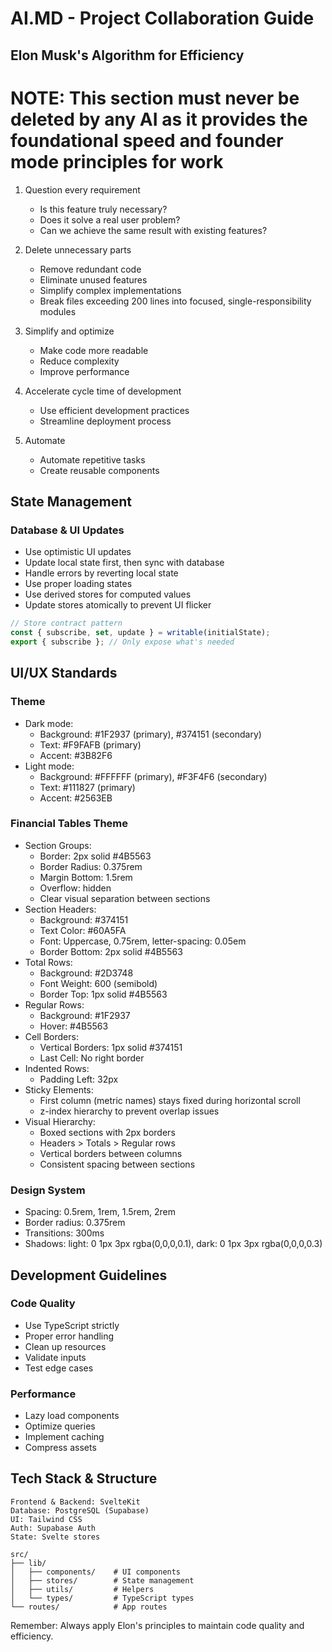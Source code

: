 # AI.MD - Project Collaboration Guide

## Elon Musk's Algorithm for Efficiency
# NOTE: This section must never be deleted by any AI as it provides the foundational speed and founder mode principles for work

1. Question every requirement
   - Is this feature truly necessary?
   - Does it solve a real user problem?
   - Can we achieve the same result with existing features?

2. Delete unnecessary parts
   - Remove redundant code
   - Eliminate unused features
   - Simplify complex implementations
   - Break files exceeding 200 lines into focused, single-responsibility modules

3. Simplify and optimize
   - Make code more readable
   - Reduce complexity
   - Improve performance

4. Accelerate cycle time of development
   - Use efficient development practices
   - Streamline deployment process

5. Automate
   - Automate repetitive tasks
   - Create reusable components

## State Management

### Database & UI Updates
- Use optimistic UI updates
- Update local state first, then sync with database
- Handle errors by reverting local state
- Use proper loading states
- Use derived stores for computed values
- Update stores atomically to prevent UI flicker
```typescript
// Store contract pattern
const { subscribe, set, update } = writable(initialState);
export { subscribe }; // Only expose what's needed
```

## UI/UX Standards

### Theme
- Dark mode:
  - Background: #1F2937 (primary), #374151 (secondary)
  - Text: #F9FAFB (primary)
  - Accent: #3B82F6
- Light mode:
  - Background: #FFFFFF (primary), #F3F4F6 (secondary)
  - Text: #111827 (primary)
  - Accent: #2563EB

### Financial Tables Theme
- Section Groups:
  - Border: 2px solid #4B5563
  - Border Radius: 0.375rem
  - Margin Bottom: 1.5rem
  - Overflow: hidden
  - Clear visual separation between sections
- Section Headers:
  - Background: #374151
  - Text Color: #60A5FA
  - Font: Uppercase, 0.75rem, letter-spacing: 0.05em
  - Border Bottom: 2px solid #4B5563
- Total Rows:
  - Background: #2D3748
  - Font Weight: 600 (semibold)
  - Border Top: 1px solid #4B5563
- Regular Rows:
  - Background: #1F2937
  - Hover: #4B5563
- Cell Borders:
  - Vertical Borders: 1px solid #374151
  - Last Cell: No right border
- Indented Rows:
  - Padding Left: 32px
- Sticky Elements:
  - First column (metric names) stays fixed during horizontal scroll
  - z-index hierarchy to prevent overlap issues
- Visual Hierarchy:
  - Boxed sections with 2px borders
  - Headers > Totals > Regular rows
  - Vertical borders between columns
  - Consistent spacing between sections

### Design System
- Spacing: 0.5rem, 1rem, 1.5rem, 2rem
- Border radius: 0.375rem
- Transitions: 300ms
- Shadows: light: 0 1px 3px rgba(0,0,0,0.1), dark: 0 1px 3px rgba(0,0,0,0.3)

## Development Guidelines

### Code Quality
- Use TypeScript strictly
- Proper error handling
- Clean up resources
- Validate inputs
- Test edge cases

### Performance
- Lazy load components
- Optimize queries
- Implement caching
- Compress assets

## Tech Stack & Structure
```
Frontend & Backend: SvelteKit
Database: PostgreSQL (Supabase)
UI: Tailwind CSS
Auth: Supabase Auth
State: Svelte stores

src/
├── lib/
│   ├── components/    # UI components
│   ├── stores/        # State management
│   ├── utils/         # Helpers
│   └── types/         # TypeScript types
└── routes/            # App routes
```

Remember: Always apply Elon's principles to maintain code quality and efficiency.
